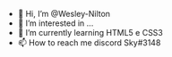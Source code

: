 - 👋 Hi, I’m @Wesley-Nilton
- 👀 I’m interested in ...
- 🌱 I’m currently learning  HTML5 e CSS3
- 📫 How to reach me discord Sky#3148

<!---
Wesley-Nilton/Wesley-Nilton is a ✨ special ✨ repository because its `README.md` (this file) appears on your GitHub profile.
You can click the Preview link to take a look at your changes.
--->
